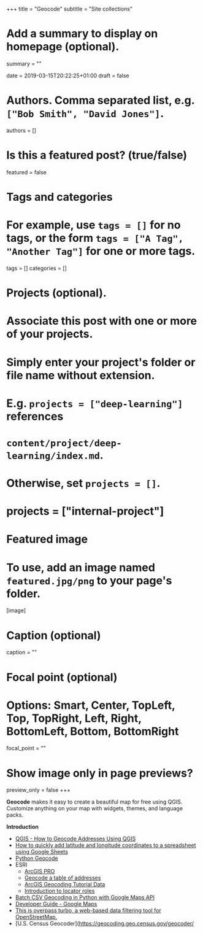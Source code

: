 +++
title = "Geocode"
subtitle = "Site collections"

# Add a summary to display on homepage (optional).
summary = ""

date = 2019-03-15T20:22:25+01:00
draft = false

# Authors. Comma separated list, e.g. `["Bob Smith", "David Jones"]`.
authors = []

# Is this a featured post? (true/false)
featured = false

# Tags and categories
# For example, use `tags = []` for no tags, or the form `tags = ["A Tag", "Another Tag"]` for one or more tags.
tags = []
categories = []

# Projects (optional).
#   Associate this post with one or more of your projects.
#   Simply enter your project's folder or file name without extension.
#   E.g. `projects = ["deep-learning"]` references
#   `content/project/deep-learning/index.md`.
#   Otherwise, set `projects = []`.
# projects = ["internal-project"]

# Featured image
# To use, add an image named `featured.jpg/png` to your page's folder.
[image]
  # Caption (optional)
  caption = ""

  # Focal point (optional)
  # Options: Smart, Center, TopLeft, Top, TopRight, Left, Right, BottomLeft, Bottom, BottomRight
  focal_point = ""

  # Show image only in page previews?
  preview_only = false
  +++

  **Geocode** makes it easy to create a beautiful map for free using QGIS. Customize anything on your map with widgets, themes, and language packs.

  **Introduction**

- [QGIS - How to Geocode Addresses Using QGIS](https://www.gislounge.com/how-to-geocode-addresses-using-qgis/)
- [How to quickly add latitude and longitude coordinates to a spreadsheet using Google Sheets](https://www.gislounge.com/populate-cell-zip-code-based-address-google-sheets/)
- [Python Geocode](https://github.com/DenisCarriere/geocoder)
- ESRI
  - [ArcGIS PRO](https://pro.arcgis.com/en/pro-app/help/data/geocoding/introduction-to-finding-places-on-a-map.htm)
  - [Geocode a table of addresses](https://pro.arcgis.com/en/pro-app/help/data/geocoding/tutorial-geocode-a-table-of-addresses.htm)
  - [ArcGIS Geocoding Tutorial Data](http://www.arcgis.com/home/item.html?id=ca11a1f63e9a40c781b4071fdb7b017a)
  - [Introduction to locator roles](https://pro.arcgis.com/en/pro-app/help/data/geocoding/introduction-to-locator-roles.htm)
- [Batch CSV Geocoding in Python with Google Maps API](https://www.shanelynn.ie/batch-geocoding-in-python-with-google-geocoding-api/)
- [Developer Guide - Google Maps](https://developers.google.com/maps/documentation/geocoding/intro)
- [This is overpass turbo, a web-based data filtering tool for OpenStreetMap.](http://overpass-turbo.eu/)
- [U.S. Census Geocoder](https://geocoding.geo.census.gov/geocoder/
